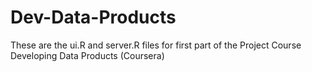 Dev-Data-Products
=================
These are the ui.R and server.R files for first part of the Project Course Developing Data Products (Coursera)

